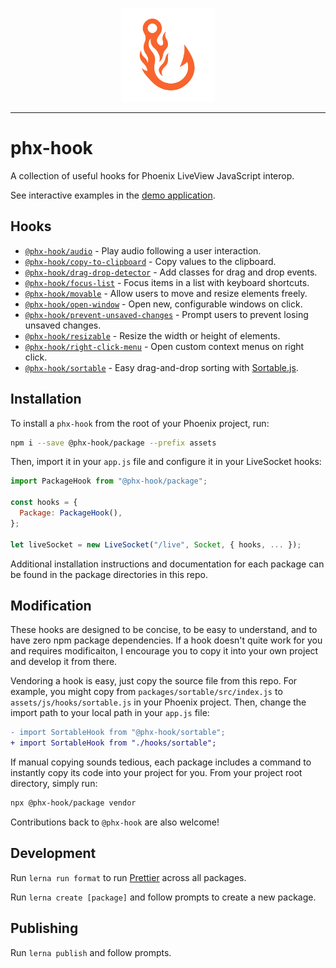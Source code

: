 <p align="center">
  <img src="demo/priv/static/images/phx-hook.png" height="150" />
</p>

---

# phx-hook

A collection of useful hooks for Phoenix LiveView JavaScript interop.

See interactive examples in the [demo application](https://phx-hook.elixir-saas.com/).

## Hooks

* [`@phx-hook/audio`](./packages/audio) - Play audio following a user interaction.
* [`@phx-hook/copy-to-clipboard`](./packages/copy-to-clipboard) - Copy values to the clipboard.
* [`@phx-hook/drag-drop-detector`](./packages/drag-drop-detector) - Add classes for drag and drop events.
* [`@phx-hook/focus-list`](./packages/focus-list) - Focus items in a list with keyboard shortcuts.
* [`@phx-hook/movable`](./packages/movable) - Allow users to move and resize elements freely.
* [`@phx-hook/open-window`](./packages/open-window) - Open new, configurable windows on click.
* [`@phx-hook/prevent-unsaved-changes`](./packages/prevent-unsaved-changes) - Prompt users to prevent losing unsaved changes.
* [`@phx-hook/resizable`](./packages/resizable) - Resize the width or height of elements.
* [`@phx-hook/right-click-menu`](./packages/right-click-menu) - Open custom context menus on right click.
* [`@phx-hook/sortable`](./packages/sortable) - Easy drag-and-drop sorting with [Sortable.js](https://sortablejs.github.io/Sortable/).

## Installation

To install a `phx-hook` from the root of your Phoenix project, run:

```sh
npm i --save @phx-hook/package --prefix assets
```

Then, import it in your `app.js` file and configure it in your LiveSocket hooks:

```js
import PackageHook from "@phx-hook/package";

const hooks = {
  Package: PackageHook(),
};

let liveSocket = new LiveSocket("/live", Socket, { hooks, ... });
```

Additional installation instructions and documentation for each package can be found in the package directories in this repo.

## Modification

These hooks are designed to be concise, to be easy to understand, and to have zero npm package dependencies. If a hook doesn't quite work for you and requires modificaiton, I encourage you to copy it into your own project and develop it from there.

Vendoring a hook is easy, just copy the source file from this repo. For example, you might copy from `packages/sortable/src/index.js` to `assets/js/hooks/sortable.js` in your Phoenix project. Then, change the import path to your local path in your `app.js` file:

```diff
- import SortableHook from "@phx-hook/sortable";
+ import SortableHook from "./hooks/sortable";
```

If manual copying sounds tedious, each package includes a command to instantly copy its code into your project for you. From your project root directory, simply run:

```sh
npx @phx-hook/package vendor
```

Contributions back to `@phx-hook` are also welcome!

## Development

Run `lerna run format` to run [Prettier](https://prettier.io/) across all packages.

Run `lerna create [package]` and follow prompts to create a new package.

## Publishing

Run `lerna publish` and follow prompts.
